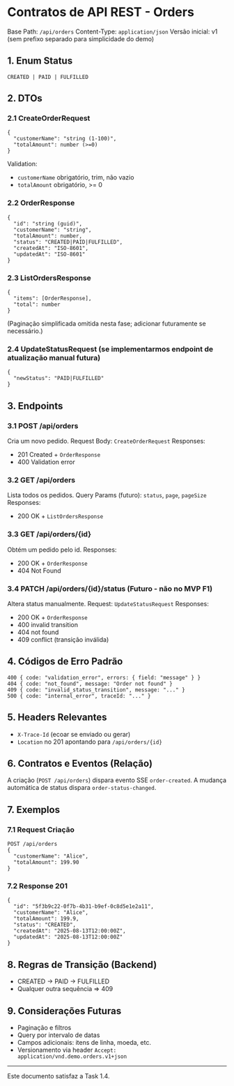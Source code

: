 # Contratos de API REST - Orders

Base Path: `/api/orders`
Content-Type: `application/json`
Versão inicial: v1 (sem prefixo separado para simplicidade do demo)

## 1. Enum Status
```
CREATED | PAID | FULFILLED
```

## 2. DTOs
### 2.1 CreateOrderRequest
```
{
  "customerName": "string (1-100)",
  "totalAmount": number (>=0)
}
```
Validation:
- `customerName` obrigatório, trim, não vazio
- `totalAmount` obrigatório, >= 0

### 2.2 OrderResponse
```
{
  "id": "string (guid)",
  "customerName": "string",
  "totalAmount": number,
  "status": "CREATED|PAID|FULFILLED",
  "createdAt": "ISO-8601",
  "updatedAt": "ISO-8601"
}
```

### 2.3 ListOrdersResponse
```
{
  "items": [OrderResponse],
  "total": number
}
```
(Paginação simplificada omitida nesta fase; adicionar futuramente se necessário.)

### 2.4 UpdateStatusRequest (se implementarmos endpoint de atualização manual futura)
```
{
  "newStatus": "PAID|FULFILLED"
}
```

## 3. Endpoints
### 3.1 POST /api/orders
Cria um novo pedido.
Request Body: `CreateOrderRequest`
Responses:
- 201 Created + `OrderResponse`
- 400 Validation error

### 3.2 GET /api/orders
Lista todos os pedidos.
Query Params (futuro): `status`, `page`, `pageSize`
Responses:
- 200 OK + `ListOrdersResponse`

### 3.3 GET /api/orders/{id}
Obtém um pedido pelo id.
Responses:
- 200 OK + `OrderResponse`
- 404 Not Found

### 3.4 PATCH /api/orders/{id}/status (Futuro - não no MVP F1)
Altera status manualmente.
Request: `UpdateStatusRequest`
Responses:
- 200 OK + `OrderResponse`
- 400 invalid transition
- 404 not found
- 409 conflict (transição inválida)

## 4. Códigos de Erro Padrão
```
400 { code: "validation_error", errors: { field: "message" } }
404 { code: "not_found", message: "Order not found" }
409 { code: "invalid_status_transition", message: "..." }
500 { code: "internal_error", traceId: "..." }
```

## 5. Headers Relevantes
- `X-Trace-Id` (ecoar se enviado ou gerar)
- `Location` no 201 apontando para `/api/orders/{id}`

## 6. Contratos e Eventos (Relação)
A criação (`POST /api/orders`) dispara evento SSE `order-created`.
A mudança automática de status dispara `order-status-changed`.

## 7. Exemplos
### 7.1 Request Criação
```
POST /api/orders
{
  "customerName": "Alice",
  "totalAmount": 199.90
}
```
### 7.2 Response 201
```
{
  "id": "5f3b9c22-0f7b-4b31-b9ef-0c8d5e1e2a11",
  "customerName": "Alice",
  "totalAmount": 199.9,
  "status": "CREATED",
  "createdAt": "2025-08-13T12:00:00Z",
  "updatedAt": "2025-08-13T12:00:00Z"
}
```

## 8. Regras de Transição (Backend)
- CREATED -> PAID -> FULFILLED
- Qualquer outra sequência => 409

## 9. Considerações Futuras
- Paginação e filtros
- Query por intervalo de datas
- Campos adicionais: itens de linha, moeda, etc.
- Versionamento via header `Accept: application/vnd.demo.orders.v1+json`

---
Este documento satisfaz a Task 1.4.
